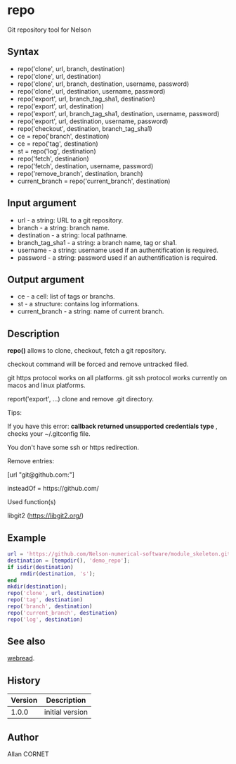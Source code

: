 

# repo

Git repository tool for Nelson

## Syntax

- repo('clone', url, branch, destination)
- repo('clone', url, destination)
- repo('clone', url, branch, destination, username, password)
- repo('clone', url, destination, username, password)
- repo('export', url, branch_tag_sha1, destination)
- repo('export', url, destination)
- repo('export', url, branch_tag_sha1, destination, username, password)
- repo('export', url, destination, username, password)
- repo('checkout', destination, branch_tag_sha1)
- ce = repo('branch', destination)
- ce = repo('tag', destination)
- st = repo('log', destination)
- repo('fetch', destination)
- repo('fetch', destination, username, password)
- repo('remove_branch', destination, branch)
- current_branch = repo('current_branch', destination)

## Input argument

 - url - a string: URL to a git repository.
 - branch - a string: branch name.
 - destination - a string: local pathname.
 - branch_tag_sha1 - a string: a branch name, tag or sha1.
 - username - a string: username used if an authentification is required.
 - password - a string: password used  if an authentification is required.

## Output argument

 - ce - a cell: list of tags or branchs.
 - st - a structure: contains log informations.
 - current_branch - a string: name of current branch.

## Description


  <p><b>repo()</b> allows to clone, checkout, fetch a git repository.</p>
  <p>checkout command will be forced and remove untracked filed.</p>
  <p>git https protocol works on all platforms. git ssh protocol works currently on macos and linux platforms.</p>
  <p>report('export', ...) clone and remove .git directory.</p>
  <p/>
  <p>Tips:</p>
  <p/>
  <p>If you have this error: <b>callback returned unsupported credentials type</b> , checks your ~/.gitconfig file.</p>
  <p>You don't have some  ssh or https redirection.</p>
  <p>Remove entries:</p>
  <p>[url "git@github.com:"]</p>
  <p>  insteadOf = https://github.com/</p>


Used function(s)

libgit2 (https://libgit2.org/)

## Example

```matlab
url = 'https://github.com/Nelson-numerical-software/module_skeleton.git';
destination = [tempdir(), 'demo_repo'];
if isdir(destination)
    rmdir(destination, 's');
end
mkdir(destination);
repo('clone', url, destination)
repo('tag', destination)
repo('branch', destination)
repo('current_branch', destination)
repo('log', destination)
```

## See also

[webread](webread.md).
## History

|Version|Description|
|------|------|
|1.0.0|initial version|


## Author

Allan CORNET



